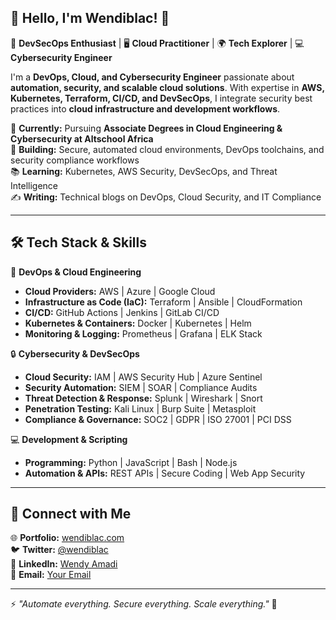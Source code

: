 ## 👋 Hello, I'm Wendiblac! 🚀  
🔹 **DevSecOps Enthusiast** | 🖥️ **Cloud Practitioner** | 🌍 **Tech Explorer** | 💻 **Cybersecurity Engineer**
  
I'm a **DevOps, Cloud, and Cybersecurity Engineer** passionate about **automation, security, and scalable cloud solutions**. With expertise in **AWS, Kubernetes, Terraform, CI/CD, and DevSecOps**, I integrate security best practices into **cloud infrastructure and development workflows**.  

📍 **Currently:** Pursuing **Associate Degrees in Cloud Engineering & Cybersecurity at Altschool Africa**  
🔭 **Building:** Secure, automated cloud environments, DevOps toolchains, and security compliance workflows  
📚 **Learning:** Kubernetes, AWS Security, DevSecOps, and Threat Intelligence  
✍️ **Writing:** Technical blogs on DevOps, Cloud Security, and IT Compliance  

---

## 🛠️ Tech Stack & Skills  

🚀 **DevOps & Cloud Engineering**  
- **Cloud Providers:** AWS | Azure | Google Cloud  
- **Infrastructure as Code (IaC):** Terraform | Ansible | CloudFormation  
- **CI/CD:** GitHub Actions | Jenkins | GitLab CI/CD  
- **Kubernetes & Containers:** Docker | Kubernetes | Helm  
- **Monitoring & Logging:** Prometheus | Grafana | ELK Stack  

🔒 **Cybersecurity & DevSecOps**  
- **Cloud Security:** IAM | AWS Security Hub | Azure Sentinel  
- **Security Automation:** SIEM | SOAR | Compliance Audits  
- **Threat Detection & Response:** Splunk | Wireshark | Snort  
- **Penetration Testing:** Kali Linux | Burp Suite | Metasploit  
- **Compliance & Governance:** SOC2 | GDPR | ISO 27001 | PCI DSS  

💻 **Development & Scripting**  
- **Programming:** Python | JavaScript | Bash | Node.js  
- **Automation & APIs:** REST APIs | Secure Coding | Web App Security  

---

## 📌 Connect with Me  

🌐 **Portfolio:** [wendiblac.com](https://wendiblac.com)  
🐦 **Twitter:** [@wendiblac](https://twitter.com/wendiiblac)  
💼 **LinkedIn:** [Wendy Amadi](https://linkedin.com/in/wendiblac)  
📧 **Email:** [Your Email](mailto:wendiblac@gmail.com)  

---

⚡️ _"Automate everything. Secure everything. Scale everything."_ 🚀  
